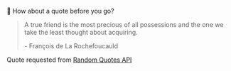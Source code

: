 📣 How about a quote before you go?

> A true friend is the most precious of all possessions and the one we take the least thought about acquiring.
>
> <p>- François de La Rochefoucauld</p>

Quote requested from [Random Quotes API](https://github.com/lukePeavey/quotable)
